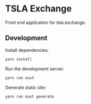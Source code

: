 # TSLA Exchange

Front end application for tsla.exchange.

## Development

Install dependencies:

```bash
yarn install
```

Run the development server:

```bash
yarn run nuxt
```

Generate static site:

```bash
yarn run nuxt generate
```

